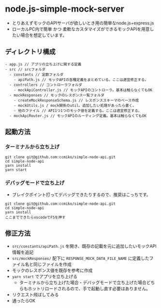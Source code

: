 # node.js-simple-mock-server

- とりあえずモックのAPIサーバが欲しいとき用の簡単なnode.js+express.js
- ローカルPC内で簡単 かつ 柔軟なカスタマイズができるモックAPIを用意したい場合を想定しています。

## ディレクトリ構成

```text
- app.js // アプリの立ち上げに関する定義
- src // srcフォルダ
  - constants // 定数フォルダ
    - apiPath.js // モックAPIの各種定義をまとめている。ここは適宜修正する。
  - controllers // コントローラフォルダ
    - mockApiController.js // モックAPIのコントローラ。基本は触らなくてもOK
  - mockResponses // モックのレスポンス一覧フォルダ
    - createMockResponseSchema.js // レスポンススキーマのベース作成
    - mockUtils.js / mock関係のutil。追加したい処理があったら書く。
    - 他のファイル // API1つ1つのモック値を定義する。ここは適宜修正する。
  - mockApiRouter.js // モックAPIのルーティング定義。基本は触らなくてもOK
```

## 起動方法

### ターミナルから立ち上げ

```shell
git clone git@github.com:ccmiko/simple-node-api.git
cd simple-node-api
yarn install
yarn start
```

### デバッグモードで立ち上げ

- ブレイクポイント打ってデバッグできたりするので、推奨はこっちです。

```shell
git clone git@github.com:ccmiko/simple-node-api.git
cd simple-node-api
yarn install
ここまでできたらvscodeでF5を押す
```

## 修正方法

- `src/constants/apiPath.js` を開き、既存の記載を元に追加したいモックAPI情報を追記
- `src/mockResponses/` 配下に `RESPONSE_MOCK_DATA_FILE_NAME` に定義したファイル名と同じファイルを作成
- モックのレスポンス値を既存を参考に作成
- `yarn start` でアプリを立ち上げる
  - ターミナルから立ち上げた場合・デバッグモードで立ち上げた場合どちらもホットリロードされるので、手で起動し直す必要はありません。
- リクエスト飛ばしてみる
- 通ったらOK
